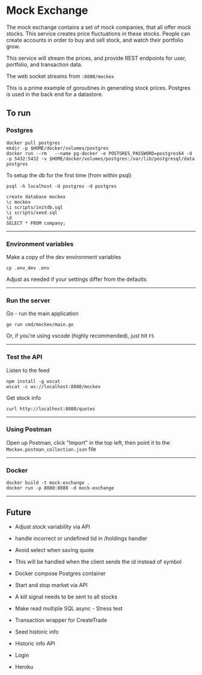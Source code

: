 # Mock Exchange

The mock exchange contains a set of mock companies, that all offer mock stocks. This service creates price fluctuations in these stocks. People can create accounts in order to buy and sell stock, and watch their portfolio grow. 

This service will stream the prices, and provide REST endpoints for user, portfolio, and transaction data.

The web socket streams from `:8080/mockex`

This is a prime example of goroutines in generating stock prices. Postgres is used in the back end for a datastore.

## To run

### Postgres
```
docker pull postgres
mkdir -p $HOME/docker/volumes/postgres
docker run --rm   --name pg-docker -e POSTGRES_PASSWORD=postgres64 -d -p 5432:5432 -v $HOME/docker/volumes/postgres:/var/lib/postgresql/data  postgres
```

To setup the db for the first time (from within psql)
```
psql -h localhost -U postgres -d postgres

create database mockex
\c mockex
\i scripts/initdb.sql
\i scripts/seed.sql
\d
SELECT * FROM company;
```

---

### Environment variables

Make a copy of the dev environment variables
```
cp .env_dev .env
```

Adjust as needed if your settings differ from the defaults

---

### Run the server

Go - run the main application
```
go run cmd/mockex/main.go
```

Or, if you're using vscode (highly recommended), just hit `F5`

---

### Test the API

Listen to the feed
```
npm install -g wscat
wscat -c ws://localhost:8080/mockex
```

Get stock info
```
curl http://localhost:8080/quotes
```

---

### Using Postman

Open up Postman, click "Import" in the top left, then point it to the `Mockex.postman_collection.json` file

---

### Docker
```
docker build -t mock-exchange .
docker run -p 8080:8080 -d mock-exchange
```

---

## Future

- Adjust stock variability via API

- handle incorrect or undefined tid in /holdings handler

- Avoid select when saving quote
- This will be handled when the client sends the id instead of symbol

- Docker compose Postgres container

- Start and stop market via API
- A kill signal needs to be sent to all stocks

- Make read multiple SQL async - Stress test
- Transaction wrapper for CreateTrade

- Seed historic info
- Historic info API

- Login

- Heroku